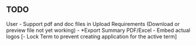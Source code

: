 ## TODO

<!-- - Add term in application and display in table and form
- Add owen-it/audit-trails for audit trails and display audit trails for application. -->


User
    <!-- - Create and Add Another -->
    <!-- - *Term first in menu, next subject -->
    <!-- - *Add term in Subject form -->
    <!-- - Require mobile number in create application -->
    <!-- - Hide Fees tab -->
    <!-- - After create subject, redirect to Subject Lists, also in Programs -->
    <!-- - Change app name to "BUOU Online Admission" -->
    <!-- - *Add Subjects filter in Applications, after Programs filter -->
    <!-- [- Make tabs as Wizard form, Next, Next] -->
    <!-- - Add link in Dashboard to open Google Drive with label Announcement textarea -->
    - Support pdf and doc files in Upload Requirements (Download or preview file not yet working)
    - *Export Summary PDF/Excel
    - Embed actual logos
    [- Lock Term to prevent creating application for the active term]
